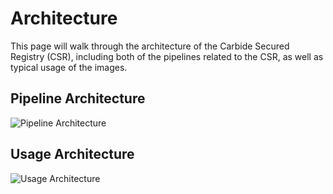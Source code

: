 # Architecture

This page will walk through the architecture of the Carbide Secured Registry (CSR), including both of the pipelines related to the CSR, as well as typical usage of the images.

## Pipeline Architecture

![Pipeline Architecture](/img/csr/csr-pipelines-arch-diagram.svg)

## Usage Architecture

![Usage Architecture](/img/csr/csr-usage-arch-diagram.svg)
